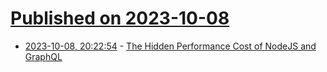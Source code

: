 # [Published on 2023-10-08](index.md)

* [2023-10-08, 20:22:54](https://lobste.rs/s/zeh1z9/hidden_performance_cost_nodejs_graphql) - [The Hidden Performance Cost of NodeJS and GraphQL](https://www.softwareatscale.dev/p/the-hidden-performance-cost-of-nodejs)
